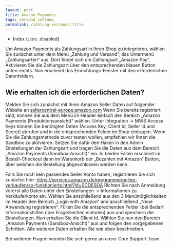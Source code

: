 ```yaml
---
layout: post
title: Amazon Payments
tags: versand_zahlung
permalink: /zahlung-versand/:title
---
```



+ Index
{:.toc .disabled}






Um Amazon Payments als Zahlungsart in Ihren Shop zu integrieren, wählen Sie zunächst unter dem Menü „Zahlung und Versand“, das Untermenü „Zahlungsarten“ aus. Dort findet sich die Zahlungsart „Amazon Pay“. Aktivieren Sie die Zahlungsart über den entsprechenden blauen Button unten rechts. Nun erscheint das Einrichtungs-Fenster mit den erforderlichen Datenfeldern. 




## Wie erhalten ich die erforderlichen Daten?


Melden Sie sich zunächst mit Ihren Amazon Seller Daten auf folgender Website an 
[sellercentral-europe.amazon.com](https://sellercentral-europe.amazon.com/gp/homepage.html?)
Wenn Sie bereits registriert sind, können Sie aus dem Menü im Header einfach den Bereich „Amazon Payments (Produktionsansicht)“ wählen. Unter Integration -> MWS Access Keys können Sie benötigten Daten (Access Key, Client Id, Seller Id und Secret) abrufen und in die entsprechenden Felder im Shop eintragen. 
Wenn Sie die Zahlungsmethode zuvor testen wollen, empfehlen wir Ihnen die Sandbox zu aktivieren. Setzen Sie dafür den Haken in den Admin Einstellungen der Zahlungsart und tragen Sie  die Daten aus dem Bereich „Amazon Payments (Sandbox-Ansicht)“ ein. 
In beiden Fällen erscheint im Bestell-Checkout dann im Warenkorb der „Bezahlen mit Amazon“ Button, über welchen die Bestellung abgeschlossen werden kann. 




Falls Sie noch kein passendes Seller Konto haben, registrieren Sie sich zunächst hier:
https://services.amazon.de/programme/online-verkaufen/so-funktionierts.html?ld=SCDESOA
Richten Sie nach Anmeldung vorerst alle Daten unter den Einstellungen -> Informationen zu Verkäuferkonto ein. Wählen Sie anschließend aus den 3 Menümöglichkeiten im Header den Bereich „Login with Amazon“ and anschließend „Neue Anwendung registrieren“. Füllen Sie die entsprechenden Felder (bei Bedarf Informationshilfen über Fragezeichen einholen) aus und speichern die Einstellungen. Nun erhalten Sie die Client Id.
Wählen Sie nun den Bereich „Amazon Payments (Sandbox-Ansicht)“ aus und folgen den vorgegebenen Schritten. Alle weiteren Daten erhalten Sie wie oben beschrieben. 






Bei weiteren Fragen wenden Sie sich gerne an unser Core Support Team.
